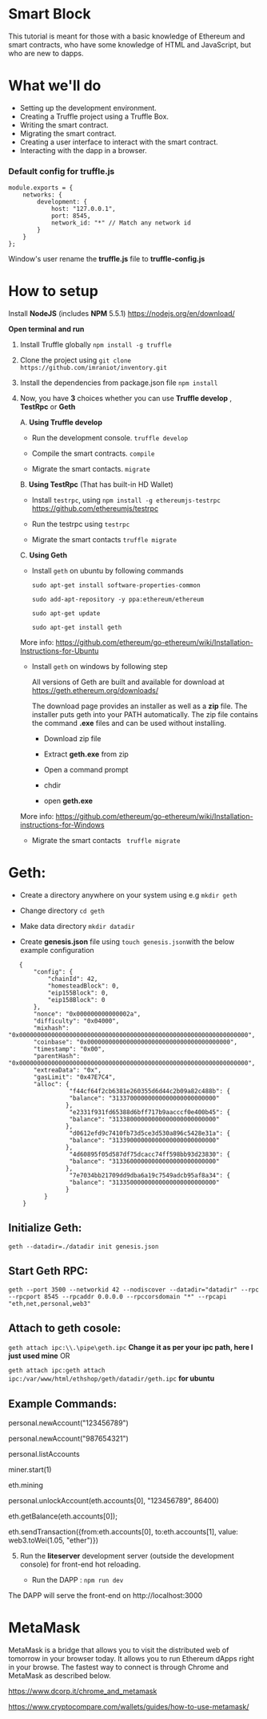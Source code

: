 # Smart Block

This tutorial is meant for those with a basic knowledge of Ethereum and smart contracts, who have some knowledge of HTML and JavaScript, but who are new to dapps.

# What we'll do

- Setting up the development environment.
- Creating a Truffle project using a Truffle Box.
- Writing the smart contract.
- Migrating the smart contract.
- Creating a user interface to interact with the smart contract.
- Interacting with the dapp in a browser.

### Default config for truffle.js

```
module.exports = {
    networks: {
        development: {
            host: "127.0.0.1",
            port: 8545,
            network_id: "*" // Match any network id
        }
    }
};
```
Window's user rename the **truffle.js** file to **truffle-config.js**

# How to setup

Install **NodeJS** (includes **NPM** 5.5.1) https://nodejs.org/en/download/

**Open terminal and run** 

1. Install Truffle globally ``npm install -g truffle``

2. Clone the project using ``git clone https://github.com/imraniot/inventory.git``

3. Install the dependencies from package.json file ``npm install`` 

4. Now, you have **3** choices whether you can use **Truffle develop** , **TestRpc** or **Geth**
   
   A. **Using Truffle develop**

    - Run the development console. `truffle develop`

    - Compile the smart contracts. ``compile``
 
    - Migrate the smart contacts. ``migrate``

   B. **Using TestRpc** (That has built-in HD Wallet)

    - Install ``testrpc``, using ``npm install -g ethereumjs-testrpc`` https://github.com/ethereumjs/testrpc

    - Run the testrpc using ``testrpc``

    - Migrate the smart contacts ``truffle migrate``

   C. **Using Geth** 

    - Install ``geth`` on ubuntu by following commands

        ``sudo apt-get install software-properties-common``
    
        ``sudo add-apt-repository -y ppa:ethereum/ethereum``
    
        ``sudo apt-get update``
    
        ``sudo apt-get install geth``

   More info: https://github.com/ethereum/go-ethereum/wiki/Installation-Instructions-for-Ubuntu

    - Install ``geth`` on windows by following step
        
        All versions of Geth are built and available for download at https://geth.ethereum.org/downloads/

        The download page provides an installer as well as a **zip** file. The installer puts geth into your PATH automatically. The zip file contains the command **.exe** files and can be used without installing.

        - Download zip file
        
        - Extract **geth.exe** from zip
        
        - Open a command prompt
        
        - chdir
        
        - open **geth.exe**

   More info: https://github.com/ethereum/go-ethereum/wiki/Installation-instructions-for-Windows
  
    - Migrate the smart contacts `` truffle migrate``
    
# Geth:

   - Create a directory anywhere on your system using e.g ``mkdir geth``
 
   - Change directory ``cd geth``
 
   - Make data directory ``mkdir datadir``
 
   - Create **genesis.json** file using ``touch genesis.json``with the below example configuration
 
 ```
    {
        "config": {
            "chainId": 42,
            "homesteadBlock": 0,
            "eip155Block": 0,
            "eip158Block": 0
        },
        "nonce": "0x000000000000002a",
        "difficulty": "0x04000",
        "mixhash": "0x0000000000000000000000000000000000000000000000000000000000000000",
        "coinbase": "0x0000000000000000000000000000000000000000",
        "timestamp": "0x00",
        "parentHash": "0x0000000000000000000000000000000000000000000000000000000000000000",
        "extreaData": "0x",
        "gasLimit": "0x47E7C4",
        "alloc": {
                  "f44cf64f2cb6381e260355d6d44c2b09a82c488b": {
                  "balance": "31337000000000000000000000000"
                 },
                  "e2331f931fd65388d6bff717b9aacccf0e400b45": {
                  "balance": "31338000000000000000000000000"
                 },
                  "d0612efd9c7410fb73d5ce3d530a896c5428e31a": {
                  "balance": "31339000000000000000000000000"
                 },
                  "4d60895f05d587df75dcacc74ff598bb93d23830": {
                  "balance": "31336000000000000000000000000"
                 },
                  "7e7034bb21709dd9dba6a19c7549adcb95af8a34": {
                  "balance": "31335000000000000000000000000"
                 }
           }
     }

 ```
    
## Initialize Geth:

``geth --datadir=./datadir init genesis.json``

## Start Geth RPC:

``geth --port 3500 --networkid 42 --nodiscover --datadir="datadir" --rpc --rpcport 8545 --rpcaddr 0.0.0.0 --rpccorsdomain "*" --rpcapi "eth,net,personal,web3"``

## Attach to geth cosole:

``geth attach ipc:\\.\pipe\geth.ipc`` **Change it as per your ipc path, here I just used mine** OR

``geth attach ipc:geth attach ipc:/var/www/html/ethshop/geth/datadir/geth.ipc`` **for ubuntu**

## Example Commands:

 personal.newAccount("123456789")

 personal.newAccount("987654321")

 personal.listAccounts

 miner.start(1)

 eth.mining

 personal.unlockAccount(eth.accounts[0], "123456789", 86400)    
 
 eth.getBalance(eth.accounts[0]);

 eth.sendTransaction({from:eth.accounts[0], to:eth.accounts[1], value: web3.toWei(1.05, "ether")})

5. Run the **liteserver** development server (outside the development console) for front-end hot reloading.

    - Run the DAPP : ``npm run dev``

The DAPP will serve the front-end on http://localhost:3000

# MetaMask

MetaMask is a bridge that allows you to visit the distributed web of tomorrow in your browser today. It allows you to run Ethereum dApps right in your browse. The fastest way to connect is through Chrome and MetaMask as described below.

https://www.dcorp.it/chrome_and_metamask

https://www.cryptocompare.com/wallets/guides/how-to-use-metamask/


